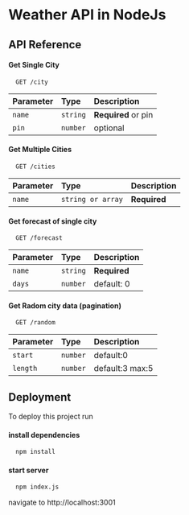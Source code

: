 
# Weather API in NodeJs


## API Reference

#### Get Single City

```http
  GET /city
```

| Parameter | Type     | Description                |
| :-------- | :------- | :------------------------- |
| `name` | `string` | **Required**  or pin|
| `pin` | `number` | optional |

#### Get Multiple Cities

```http
  GET /cities
```

| Parameter | Type     | Description                       |
| :-------- | :------- | :-------------------------------- |
| `name`      | `string or array` | **Required** |

#### Get forecast of single city
```http
  GET /forecast
```

| Parameter | Type     | Description                       |
| :-------- | :------- | :-------------------------------- |
| `name`      | `string` | **Required** |
| `days`      | `number` | default: 0 |


#### Get Radom city data (pagination)

```http
  GET /random
```

| Parameter | Type     | Description                       |
| :-------- | :------- | :-------------------------------- |
| `start`      | `number` | default:0 |
| `length`      | `number` | default:3 max:5 |



## Deployment

To deploy this project run

#### install dependencies
```bash
  npm install
```
#### start server
```bash
  npm index.js
```
navigate to http://localhost:3001